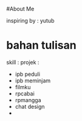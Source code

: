 #About Me

inspiring by : yutub

# bahan tulisan

skill :
projek :

- ipb peduli
- ipb meminjam
- filmku
- rpcabai
- rpmangga
- chat design
-
